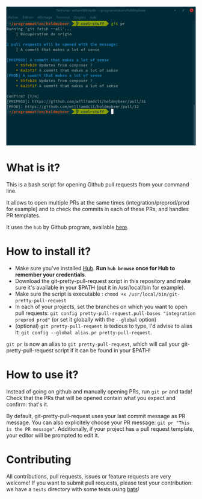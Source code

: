 ![screenshot](./screenshot.png)

# What is it?

This is a bash script for opening Github pull requests from your command line.

It allows to open multiple PRs at the same times (integration/preprod/prod for example) and to check the commits in each of these PRs, and handles PR templates.

It uses the `hub` by Github program, available [here](https://hub.github.com/).

# How to install it?

- Make sure you've installed [Hub](https://hub.github.com/). **Run `hub browse` once for Hub to remember your credentials**.
- Download the git-pretty-pull-request script in this repository and make sure it's available in your $PATH (put it in /usr/local/bin for example).
- Make sure the script is executable : `chmod +x /usr/local/bin/git-pretty-pull-request`
- In each of your projects, set the branches on which you want to open pull requests: `git config pretty-pull-request.pull-bases "integration preprod prod"` (or set it globally with the `--global` option)
- (optional) `git pretty-pull-request` is tedious to type, I'd advise to alias it: `git config --global alias.pr pretty-pull-request`.

`git pr` is now an alias to `git pretty-pull-request`, which will call your git-pretty-pull-request script if it can be found in your $PATH!

# How to use it?

Instead of going on github and manually opening PRs, run `git pr` and tada! Check that the PRs that will be opened contain what you expect and confirm: that's it.

By default, git-pretty-pull-request uses your last commit message as PR message. You can also explicitely choose your PR message: `git pr "This is the PR message"`.
Additionally, if your project has a pull request template, your editor will be prompted to edit it.

# Contributing

All contributions, pull requests, issues or feature requests are very welcome!
If you want to submit pull requests, please test your contribution: we have a `tests` directory with some tests using [bats](https://github.com/sstephenson/bats)!
